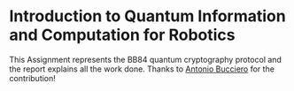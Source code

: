 # Introduction to Quantum Information and Computation for Robotics
This Assignment represents the BB84 quantum cryptography protocol and the report explains all the work done.
Thanks to [Antonio Bucciero](https://github.com/antob98) for the contribution!
